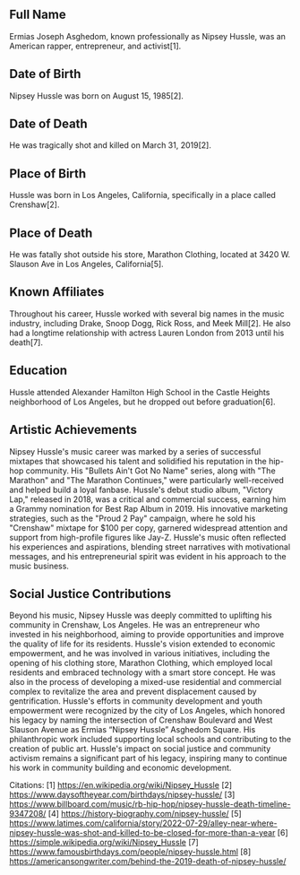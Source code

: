## Full Name
Ermias Joseph Asghedom, known professionally as Nipsey Hussle, was an American rapper, entrepreneur, and activist[1].

## Date of Birth
Nipsey Hussle was born on August 15, 1985[2].

## Date of Death
He was tragically shot and killed on March 31, 2019[2].

## Place of Birth
Hussle was born in Los Angeles, California, specifically in a place called Crenshaw[2].

## Place of Death
He was fatally shot outside his store, Marathon Clothing, located at 3420 W. Slauson Ave in Los Angeles, California[5].

## Known Affiliates
Throughout his career, Hussle worked with several big names in the music industry, including Drake, Snoop Dogg, Rick Ross, and Meek Mill[2]. He also had a longtime relationship with actress Lauren London from 2013 until his death[7].

## Education
Hussle attended Alexander Hamilton High School in the Castle Heights neighborhood of Los Angeles, but he dropped out before graduation[6].

## Artistic Achievements

Nipsey Hussle's music career was marked by a series of successful mixtapes that showcased his talent and solidified his reputation in the hip-hop community. His "Bullets Ain't Got No Name" series, along with "The Marathon" and "The Marathon Continues," were particularly well-received and helped build a loyal fanbase. Hussle's debut studio album, "Victory Lap," released in 2018, was a critical and commercial success, earning him a Grammy nomination for Best Rap Album in 2019. His innovative marketing strategies, such as the "Proud 2 Pay" campaign, where he sold his "Crenshaw" mixtape for $100 per copy, garnered widespread attention and support from high-profile figures like Jay-Z. Hussle's music often reflected his experiences and aspirations, blending street narratives with motivational messages, and his entrepreneurial spirit was evident in his approach to the music business.

## Social Justice Contributions

Beyond his music, Nipsey Hussle was deeply committed to uplifting his community in Crenshaw, Los Angeles. He was an entrepreneur who invested in his neighborhood, aiming to provide opportunities and improve the quality of life for its residents. Hussle's vision extended to economic empowerment, and he was involved in various initiatives, including the opening of his clothing store, Marathon Clothing, which employed local residents and embraced technology with a smart store concept. He was also in the process of developing a mixed-use residential and commercial complex to revitalize the area and prevent displacement caused by gentrification. Hussle's efforts in community development and youth empowerment were recognized by the city of Los Angeles, which honored his legacy by naming the intersection of Crenshaw Boulevard and West Slauson Avenue as Ermias “Nipsey Hussle” Asghedom Square. His philanthropic work included supporting local schools and contributing to the creation of public art. Hussle's impact on social justice and community activism remains a significant part of his legacy, inspiring many to continue his work in community building and economic development.

Citations:
[1] https://en.wikipedia.org/wiki/Nipsey_Hussle
[2] https://www.daysoftheyear.com/birthdays/nipsey-hussle/
[3] https://www.billboard.com/music/rb-hip-hop/nipsey-hussle-death-timeline-9347208/
[4] https://history-biography.com/nipsey-hussle/
[5] https://www.latimes.com/california/story/2022-07-29/alley-near-where-nipsey-hussle-was-shot-and-killed-to-be-closed-for-more-than-a-year
[6] https://simple.wikipedia.org/wiki/Nipsey_Hussle
[7] https://www.famousbirthdays.com/people/nipsey-hussle.html
[8] https://americansongwriter.com/behind-the-2019-death-of-nipsey-hussle/
